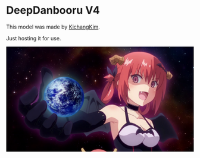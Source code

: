 # DeepDanbooru V4

This model was made by [KichangKim](https://github.com/KichangKim/DeepDanbooru).

Just hosting it for use.

![satania world domination](https://raw.githubusercontent.com/MarisaCodes/ddv3-2022/main/satania_world_domination.png)
